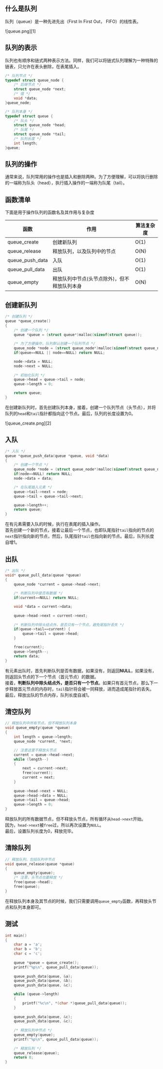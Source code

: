 ## 什么是队列

队列（queue）是一种先进先出（First In First Out， FIFO）的线性表。

![queue.png][1]
## 队列的表示  

队列也有顺序和链式两种表示方法。同样，我们可以将链式队列理解为一种特殊的链表，只允许在表头删除，在表尾插入。

```c
/* 队列节点 */
typedef struct queue_node {
    /* 后继节点 */
    struct queue_node *next;
    /* 值 */
    void *data;
}queue_node;

/* 队列本身 */
typedef struct queue {
    /* 队头 */
    struct queue_node *head;
    /* 队尾 */
    struct queue_node *tail;
    /* 队列长度 */
    int length;
}queue;
```

## 队列的操作  

通常来说，队列常用的操作也是插入和删除两种。为了方便理解，可以将执行删除的一端称为队头（head），执行插入操作的一端称为队尾（tail）。

## 函数清单  

下面是用于操作队列的函数名及其作用与复杂度  

|函数|作用|算法复杂度|
|----|----|----|
|queue_create|创建新队列|O(1)|
|queue_release|释放队列，以及队列中的节点|O(N)|
|queue_push_data|入队|O(1)|
|queue_pull_data|出队|O(1)|
|queue_empty|释放队列中节点(头节点除外)，但不释放队列本身|O(N)|

## 创建新队列  

```c
/* 创建队列 */
queue *queue_create()
{
    /* 创建一个队列 */
    queue *queue = (struct queue*)malloc(sizeof(struct queue));
    
    /* 为了方便操作，队列默认创建一个队列节点 */
    queue_node *node = (struct queue_node*)malloc(sizeof(struct queue_node));
    if(queue==NULL || node==NULL) return NULL;

    node->data = NULL;
    node->next = NULL;
    
    /* 初始化队列 */
    queue->head = queue->tail = node;
    queue->length = 0;

    return queue;
}
```

在创建新队列时，首先创建队列本身，接着，创建一个队列节点（头节点），并将队列的`head`和`tail`指针都指向这个节点。最后，队列的长度设置为0。  

![queue_create.png][2]

## 入队  

```c
/* 入队 */
queue *queue_push_data(queue *queue, void *data)
{
    /* 创建一个节点 */
    queue_node *node = (struct queue_node*)malloc(sizeof(struct queue_node));
    if(node==NULL) return NULL;
    node->data = data;

    /* 在队尾插入元素 */
    queue->tail->next = node;
    queue->tail = queue->tail->next;

    queue->length++;
    return queue;
}
```

在有元素需要入队的时候，执行在表尾的插入操作。  
首先创建一个新的节点，接着让最后一个节点，也即队尾指针`tail`指向的节点的`next`指针指向新的节点，然后，队尾指针`tail`也指向新的节点。最后，队列长度自增1。

## 出队  

```c
/* 出队 */
void* queue_pull_data(queue *queue)
{
    queue_node *current = queue->head->next;
    
    /* 判断队列中是否有数据 */
    if(current==NULL) return NULL;

    void *data = current->data;
    
    queue->head->next = current->next;
    
    /* 判断队列中除头结点外，是否只有一个节点，避免尾指针丢失 */
    if(queue->tail==current) {
        queue->tail = queue->head;
    }

    free(current);
    queue->length--;
    return data;
}
```

有元素出队时，首先判断队列是否有数据，如果没有，则返回**NULL**，如果没有，则返回头节点的下一个节点（首元节点）的数据。  
接着，**判断队列中除头结点外，是否只有一个节点**。如果只有首元节点，那么下一步释放首元节点的内存时，`tail`指针将会被一同释放，进而造成尾指针的丢失。  
最后，释放出队的节点内存，队列长度自减1。

## 清空队列

```c
// 释放队列中所有节点，但不释放队列本身
void queue_empty(queue *queue)
{   
    int length = queue->length;
    queue_node *current, *next;

    // 注意这里不释放头节点
    current = queue->head->next;
    while (length--)
    {   
        next = current->next;
        free(current);
        current = next;
    }
    
    queue->head->next = NULL;
    queue->head->data = NULL;
    queue->tail = queue->head;
    queue->length = 0;
}
```

释放队列的所有数据节点，但不释放头节点，所有循环从`head->next`开始。  
因为，`head->next`被`free`过，所以再次设置为`NULL`。  
最后，设置队列长度为0，释放完毕。

## 清除队列  

```c
// 释放队列，包括队列中节点
void queue_release(queue *queue)
{
    queue_empty(queue);
    /* 注意，头节点也要释放 */
    free(queue->head);
    free(queue);
}
```

在释放队列本身及其节点的时候，我们只需要调用`queue_empty`函数，再释放头节点和队列本身即可。

## 测试  

```c
int main()
{
    char a = 'a';
    char b = 'b';
    char c = 'c';
    
    queue *queue = queue_create();
    printf("%p\n", queue_pull_data(queue));
    
    queue_push_data(queue, &a);
    queue_push_data(queue, &b);
    queue_push_data(queue, &c);

    while (queue->length)
    {
        printf("%c\n", *(char *)queue_pull_data(queue));
    }
    
    queue_push_data(queue, &c);
    queue_push_data(queue, &c);
    
    /* 释放队列中节点 */
    queue_empty(queue);
    printf("%p\n", queue_pull_data(queue));
    
    /* 释放队列 */
    queue_release(queue);
    return 0;
}
```